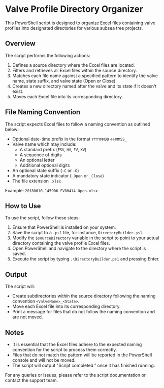 # Valve Profile Directory Organizer

This PowerShell script is designed to organize Excel files containing valve profiles into designated directories for various subsea tree projects.

## Overview

The script performs the following actions:

1. Defines a source directory where the Excel files are located.
2. Filters and retrieves all Excel files within the source directory.
3. Matches each file name against a specified pattern to identify the valve name, state suffix, and valve state (Open or Close).
4. Creates a new directory named after the valve and its state if it doesn't exist.
5. Moves each Excel file into its corresponding directory.

## File Naming Convention

The script expects Excel files to follow a naming convention as outlined below:

- Optional date-time prefix in the format `YYYYMMDD-HHMMSS_`
- Valve name which may include:
  - A standard prefix (`ESV`, `HV`, `FV`, `XV`)
  - A sequence of digits
  - An optional letter
  - Additional optional digits
- An optional state suffix (`-C` or `-O`)
- A mandatory state indicator (`_Open` or `_Close`)
- The file extension `.xlsx`

Example: `20180610-145906_FV80414_Open.xlsx`

## How to Use

To use the script, follow these steps:

1. Ensure that PowerShell is installed on your system.
2. Save the script to a `.ps1` file, for instance, `DirectoryBuilder.ps1`.
3. Modify the `$sourceDirectory` variable in the script to point to your actual directory containing the valve profile Excel files.
4. Open PowerShell and navigate to the directory where the script is saved.
5. Execute the script by typing `.\DirectoryBuilder.ps1` and pressing Enter.

## Output

The script will:

- Create subdirectories within the source directory following the naming convention `<ValveName>_<State>`.
- Move each Excel file into its corresponding directory.
- Print a message for files that do not follow the naming convention and are not moved.

## Notes

- It is essential that the Excel files adhere to the expected naming convention for the script to process them correctly.
- Files that do not match the pattern will be reported in the PowerShell console and will not be moved.
- The script will output "Script completed." once it has finished running.

For any queries or issues, please refer to the script documentation or contact the support team.
